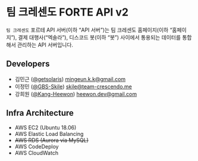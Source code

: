 # 팀 크레센도 FORTE API v2

`팀 크레센도` 포르테 API 서버(이하 “API 서버”)는 팀 크레센도 홈페이지(이하 “홈페이지”), 결제 대행사(“엑솔라”), 디스코드 봇(이하 “봇”) 사이에서 통용되는 데이터를 통합해서 관리하는 API 서버입니다.

## Developers
- 김민근 ([@getsolaris](https://github.com/getsolaris)) mingeun.k.k@gmail.com
- 이정민 ([@GBS-Skile](https://github.com/GBS-Skile)) skile@team-crescendo.me
- 강희원 ([@Kang-Heewon](https://github.com/Kang-Heewon)) heewon.dev@gmail.com

## Infra Architecture
- AWS EC2 (Ubuntu 18.06)
- AWS Elastic Load Balancing
- ~~AWS RDS (Aurora via MySQL)~~
- AWS CodeDeploy
- AWS CloudWatch
